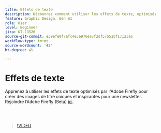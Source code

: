 ```yaml
---
title: Effets de texte
description: Découvrez comment utiliser les effets de texte, optimisés par l’Adobe Firefly
feature: Graphic Design, Gen AI
role: User
level: Beginner
jira: KT-13526
source-git-commit: e39efe0f7afc4e3e970ea7f2df57b51bf17123a6
workflow-type: tm+mt
source-wordcount: '42'
ht-degree: 4%

---
```


# Effets de texte

Apprenez à utiliser les effets de texte optimisés par l&#39;Adobe Firefly pour créer des images de titre uniques et inspirantes pour une newsletter. Rejoindre l’Adobe Firefly (Beta) [ici](https://firefly.adobe.com/).

<br> 

>[!VIDEO](https://video.tv.adobe.com/v/3420829?quality=12&learn=on&hidetitle=true)
